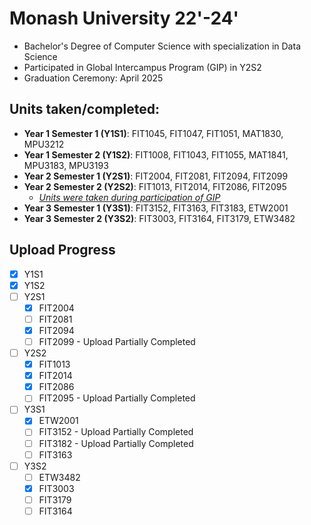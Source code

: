 # Monash University 22'-24'
- Bachelor's Degree of Computer Science with specialization in Data Science
- Participated in Global Intercampus Program (GIP) in Y2S2
- Graduation Ceremony: April 2025

## Units taken/completed:
- **Year 1 Semester 1 (Y1S1)**: FIT1045, FIT1047, FIT1051, MAT1830, MPU3212
- **Year 1 Semester 2 (Y1S2)**: FIT1008, FIT1043, FIT1055, MAT1841, MPU3183, MPU3193
- **Year 2 Semester 1 (Y2S1)**: FIT2004, FIT2081, FIT2094, FIT2099
- **Year 2 Semester 2 (Y2S2)**: FIT1013, FIT2014, FIT2086, FIT2095
  - <u>*Units were taken during participation of GIP*</u>
- **Year 3 Semester 1 (Y3S1)**: FIT3152, FIT3163, FIT3183, ETW2001
- **Year 3 Semester 2 (Y3S2)**: FIT3003, FIT3164, FIT3179, ETW3482

## Upload Progress
- [x] Y1S1
- [x] Y1S2
- [ ] Y2S1
  - [x] FIT2004
  - [ ] FIT2081
  - [x] FIT2094
  - [ ] FIT2099 - Upload Partially Completed
- [ ] Y2S2
  - [x] FIT1013
  - [x] FIT2014
  - [x] FIT2086
  - [ ] FIT2095 - Upload Partially Completed
- [ ] Y3S1
  - [x] ETW2001
  - [ ] FIT3152 - Upload Partially Completed
  - [ ] FIT3182 - Upload Partially Completed
  - [ ] FIT3163
- [ ] Y3S2
  - [ ] ETW3482
  - [x] FIT3003
  - [ ] FIT3179
  - [ ] FIT3164